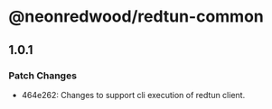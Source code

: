 # @neonredwood/redtun-common

## 1.0.1

### Patch Changes

- 464e262: Changes to support cli execution of redtun client.
